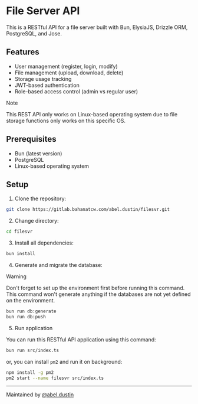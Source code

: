 # File Server API

This is a RESTful API for a file server built with Bun, ElysiaJS, Drizzle ORM, PostgreSQL, and Jose.

## Features

- User management (register, login, modify)
- File management (upload, download, delete)
- Storage usage tracking
- JWT-based authentication
- Role-based access control (admin vs regular user)

> [!NOTE]
> This REST API only works on Linux-based operating system due to file storage functions only works on this specific OS.

## Prerequisites

- Bun (latest version)
- PostgreSQL
- Linux-based operating system

## Setup

1. Clone the repository:

```bash
git clone https://gitlab.bahanatcw.com/abel.dustin/filesvr.git
```

2. Change directory:

```bash
cd filesvr
```

3. Install all dependencies:

```bash
bun install
```

4. Generate and migrate the database:

> [!WARNING]
> Don't forget to set up the environment first before running this command. This command won't generate anything if the databases are not yet defined on the environment.

```bash
bun run db:generate
bun run db:push
```

5. Run application

You can run this RESTful API application using this command:

```bash
bun run src/index.ts
```

or, you can install `pm2` and run it on background:

```bash
npm install -g pm2
pm2 start --name filesvr src/index.ts
```

---

Maintained by [@abel.dustin](https://gitlab.bahanatcw.com/abel.dustin)
